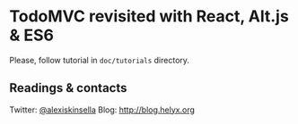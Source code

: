 TodoMVC revisited with React, Alt.js & ES6
==========================================

Please, follow tutorial in `doc/tutorials` directory.

Readings & contacts
-------------------

Twitter: [@alexiskinsella](https://twitter.com/alexiskinsella)
Blog: http://blog.helyx.org
